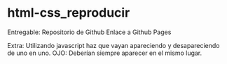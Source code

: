 # html-css_reproducir
Entregable:
Repositorio de Github
Enlace a Github Pages

Extra:
Utilizando javascript haz que vayan apareciendo y desapareciendo de uno en uno. OJO: Deberían siempre aparecer en el mismo lugar.

